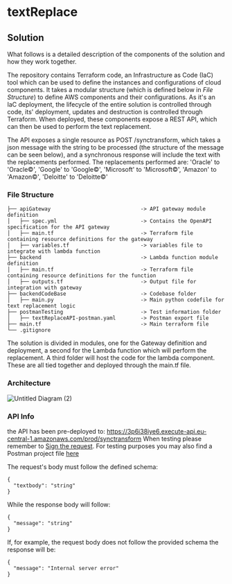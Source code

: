 # textReplace

## Solution
What follows is a detailed description of the components of the solution and how they work together.

The repository contains Terraform code, an Infrastructure as Code (IaC) tool which can be used to define the instances and configurations of cloud components. It takes a modular structure (which is defined below in _File Structure_) to define AWS components and their configurations. As it's an IaC deployment, the lifecycle of the entire solution is controlled through code, its' deployment, updates and destruction is controlled through Terraform. When deployed, these components expose a REST API, which can then be used to perform the text replacement.

The API exposes a single resource as POST /synctransform, which takes a json message with the string to be processed (the structure of the message can be seen below), and a synchronous response will include the text with the replacements performed.
The replacements performed are: 'Oracle' to 'Oracle©', 'Google' to 'Google©', 'Microsoft' to 'Microsoft©', 'Amazon' to 'Amazon©', 'Deloitte' to 'Deloitte©'

### File Structure
```
├── apiGateway                             -> API gateway module definition
│   ├── spec.yml                           -> Contains the OpenAPI specification for the API gateway
│   ├── main.tf                            -> Terraform file containing resource definitions for the gateway
│   ├── variables.tf                       -> variables file to integrate with lambda function
├── backend                                -> Lambda function module definition
│   ├── main.tf                            -> Terraform file containing resource definitions for the function
│   ├── outputs.tf                         -> Output file for integration with gateway
├── backendCodeBase                        -> Codebase folder
│   ├── main.py                            -> Main python codefile for text replacement logic
├── postmanTesting                         -> Test information folder
│   ├── textReplaceAPI-postman.yaml        -> Postman export file
├── main.tf                                -> Main terraform file
└── .gitignore
```
The solution is divided in modules, one for the Gateway definition and deployment, a second for the Lambda function which will perform the replacement. A third folder will host the code for the lambda component.
These are all tied together and deployed through the main.tf file.
### Architecture
![Untitled Diagram (2)](https://user-images.githubusercontent.com/16083769/156409271-d6b9dc39-4fd6-4aa0-8232-05ae1de90692.jpg)


### API Info
the API has been pre-deployed to: https://3p6i38iye6.execute-api.eu-central-1.amazonaws.com/prod/synctransform
When testing please remember to [Sign the request](https://docs.aws.amazon.com/apigateway/api-reference/signing-requests/). For testing purposes you may also find a Postman project file [here](postmanTesting\textReplaceAPI-prod-swagger-postman.yaml)

The request's body must follow the defined schema:
```
{
  "textbody": "string"
}
```
While the response body will follow:
```
{
  "message": "string"
}
```
If, for example, the request body does not follow the provided schema the response will be:
```
{
  "message": "Internal server error"
}
```
